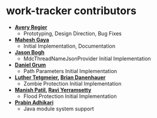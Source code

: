 # work-tracker contributors

* **[Avery Regier](https://github.com/AveryRegier)**
  * Prototyping, Design Direction, Bug Fixes
* **[Mahesh Gaya](https://github.com/maheshgaya)**
  * Initial Implementation, Documentation
* **[Jason Bogh](https://github.com/jbogh)**
  * MdcThreadNameJsonProvider Initial Implementation
* **[Daniel Grum](https://github.com/Leinad0033)**
  * Path Parameters Initial Implementation
* **[Luther Tetgmeier](https://github.com/LTegtmeier), [Brian Danenhauer](https://github.com/bdanen99)**
  * Zombie Protection Initial Implementation
* **[Manish Patil](https://github.com/mp18735), [Ravi Yerramsetty](https://github.com/raviyerramsetty)**
  * Flood Protection Initial Implementation
* **[Prabin Adhikari](https://github.com/PrabinAdhikari)**
  * Java module system support
